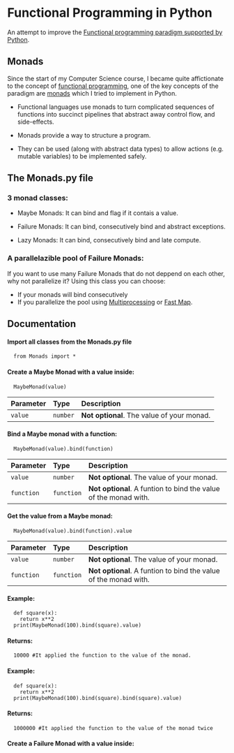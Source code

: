 
# Functional Programming in Python

An attempt to improve the [Functional programming paradigm supported by Python](https://opensource.com/article/19/10/python-programming-paradigms).


## Monads
Since the start of my Computer Science course, I became quite affictionate to the concept of [functional programming](https://www.geeksforgeeks.org/functional-programming-paradigm/#:~:text=Functional%20programming%20is%20a%20programming,is%20%E2%80%9Chow%20to%20solve%E2%80%9D.), one of the key concepts of the paradigm are [monads](https://en.wikipedia.org/wiki/Monad_(functional_programming)) which I tried to implement in Python.

- Functional languages use monads to turn complicated sequences of functions into succinct pipelines that abstract away control flow, and side-effects.

- Monads provide a way to structure a program.

- They can be used (along with abstract data types) to allow actions (e.g. mutable variables) to be implemented safely.



## The Monads.py file
### 3 monad classes:

- Maybe Monads:
It can bind and flag if it contais a value.

- Failure Monads:
It can bind, consecutively bind and abstract exceptions.

- Lazy Monads:
It can bind, consecutively bind and late compute.

### A parallelazible pool of Failure Monads:

If you want to use many Failure Monads that do not deppend on each other, why not parallelize it?
Using this class you can choose: 
- If your monads will bind consecutively
- If you parallelize the pool using [Multiprocessing](https://docs.python.org/3/library/multiprocessing.html) or [Fast Map](https://pypi.org/project/fast-map/).

## Documentation

#### Import all classes from the Monads.py file

```http
  from Monads import * 
```

#### Create a Maybe Monad with a value inside:

```http
  MaybeMonad(value)
```

| Parameter  | Type      | Description                           |
| :---------- | :--------- | :---------------------------------- |
| `value` | `number` | **Not optional**. The value of your monad.  |

#### Bind a Maybe monad with a function:

```http
  MaybeMonad(value).bind(function)
```

| Parameter  | Type      | Description                           |
| :---------- | :--------- | :---------------------------------- |
| `value` | `number` | **Not optional**. The value of your monad.  |
| `function` | `function` | **Not optional**. A funtion to bind the value of the monad with.  |

#### Get the value from a Maybe monad:

```http
  MaybeMonad(value).bind(function).value
```

| Parameter  | Type      | Description                           |
| :---------- | :--------- | :---------------------------------- |
| `value` | `number` | **Not optional**. The value of your monad.  |
| `function` | `function` | **Not optional**. A funtion to bind the value of the monad with.  |

#### Example:

```http
  def square(x):
    return x**2
  print(MaybeMonad(100).bind(square).value)
```


#### Returns:

```http
  10000 #It applied the function to the value of the monad.
```

#### Example:

```http
  def square(x):
    return x**2
  print(MaybeMonad(100).bind(square).bind(square).value)
```


#### Returns:

```http
  1000000 #It applied the function to the value of the monad twice
```

#### Create a Failure Monad with a value inside:
